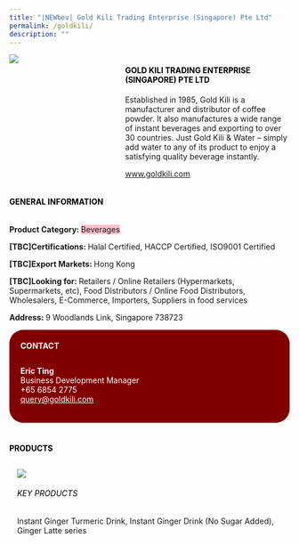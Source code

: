 ```yaml
---
title: "|NEWbev| Gold Kili Trading Enterprise (Singapore) Pte Ltd"
permalink: /goldkili/
description: ""
---
```

<head>
	<div class="flex-paragraph">
		<!--hi there! this is a comment and will provide you with instructional guides-->
		<!--insert booth number here!-->
		<p style="text-transform: uppercase"></p></div>
			<div class="flex-container" style="display: flex; flex-wrap: wrap;">
				<!--insert DOWNLOAD link of company logo between the " marks!-->
			<div class="card sgds" style="flex: 1 1 40%; display: block;"><img src="https://doc-14-3s-docs.googleusercontent.com/docs/securesc/69isnljd6u5lkd2esi0uo09d7a1dfqf2/62di4ms2tepj1i820ajnisl0ruppslke/1676206500000/12105796777324072886/12105796777324072886/1vdhRNz7PrywXTE8SyyxljjRzpEB0xj4j?e=download&ax=AB85Z1C3fg-KpHMJLlsVi6TdFYQEpimupbc26Ki4b4uZQgX_WpsJaMJJpO8dP8T_H8GWEwRd9kedHgz-t3pRtxsxWCrm86T9YqcXNIUONzvVdNL6Lt-5mVa-JUvGHkt9EONlYxpO3xluSa5F7ggnoIz0j5iEjnipHfP9Dr7bL6dWyCS2C6kaH05-dsnvVT2EhJqyu7stoajoDXeB_ZWGuh6TeIkN2cqzxG99cA3UdgDT5Zygta_Jo5sNtiHU5uPC9It7noven-KJMxBUNl8HV-6xbhbtxoRs3liv1r37jZsEKbcVWEVsIcLiWkNt6QLtH5tizh1iPSugFhkUCR8aonyMzPGqphuqKw68-1HHlBbShXTOfM3Olf6t7RYqLyzlEy6W5kEWmKkqj2lZJ7ZFEocsmBCFAzXAFdbQyr2faFMyoeqrLI43hFvYkNG9czhWmb3lOt7M2YpZZG1rGZ1gBuP5ESR4THIXOuTvNSbQqETRbp2KLnUMTuRHFZT_MPLRHEBrJAJV21l_ziBvBCbcWY8DXWNaOoYuHDWseIDM-xGmyfy-9cPx3brM2nlt7_Bq7plTMV7_jQMpdfp3RfIPdeDFeKXnR6L4V_eK47pcltiyTcEB-s8jpUMQ7HgCJgTdJgdMFk6bhMo6LB66rQlTI7rbz5pjw-EidbgmXzu3Jpk89Re6oRia880pBx6j_IETw4zvzjKqugvV8NvfKQAv3Snzo11jLDxq2TCpjcIwLX_NFKxMd_Xpe8BiIh86-0JNPCgSLMtWiV8MuOl4XMjjm8qsr3J4dBtQ6gdqXPEEXl-zYlAHW1-95_C8tF2-h_25lR8tUGVw1GSMblvn8RIj6ti2yX-Wzt_-JhDOxXeYJ48KVfqNMGv98hNc1jiRi0qSpedTJjpXFr_TkPcSWgysjJKN_TgSHFncQdSiS3w&uuid=9191606d-2ae8-4973-afb6-0b3bf2561aeb&authuser=0"></div>
	<div class="card-sgds" style="flex: 1 1 58%; display: block; margin-left: 3px">
		<h4 style="text-transform: uppercase; color: black;"><!--insert the exhibitor's name between the <b> tags here--><b>Gold Kili Trading Enterprise (Singapore) Pte Ltd</b></h4><!--insert the exhibitor's description between the <p> tags here-->
		<p>Established in 1985, Gold Kili is a manufacturer and distributor of
coffee powder. It also manufactures a wide range of instant
beverages and exporting to over 30 countries. Just Gold Kili & Water
– simply add water to any of its product to enjoy a satisfying quality
beverage instantly.</p>
		<!--insert the exhibitor's website link, making sure there is "https:// www." present please. make sure the entire https link goes in between the " marks-->
		<p><a href="www.goldkili.com" target="_blank"><!--insert the www website link here (no need for https)-->www.goldkili.com</a></p>
	</div>
</div>
</head>

<body>
	<h4 style="text-transform: uppercase; color: black;"><b>General Information</b></h4>
		<div class="flex-container" style="display: flex; flex-wrap: wrap;">
			<div class="card sgds" style="flex: 1 1 65%; display: block; align-self: stretch">
			<div class="flex-paragraph">
			<p><b>Product Category: </b><span style=" background-color: pink; border-radius: 10 px;"><!--insert the exhibitor's pdt cat between the <p> tags here-->Beverages</span></p> 
				<p><b>[TBC]Certifications: </b><!--insert all the exhibitor's certifications between the </b> and </p> here-->Halal Certified, HACCP Certified, ISO9001 Certified</p>
			<p><b>[TBC]Export Markets: </b><!--insert all the exhibitor's export markets between the </b> and </p> here-->Hong Kong</p>
			<p style="margin-bottom: 10px;"><b>[TBC]Looking for: </b><!--insert all the exhibitor's potential business partners between the </b> and </p> here-->Retailers / Online Retailers (Hypermarkets, Supermarkets, etc), Food Distributors / Online Food Distributors, Wholesalers, E-Commerce, Importers, Suppliers in food services</p><p><b>Address: </b><!--insert all the exhibitor's address the </b> and </p> here-->9 Woodlands Link, Singapore 738723</p>
			</div>
		</div>
		<div class="card sgds" style="flex: 1 1 35%; padding: 10px; display: block; background-color: maroon; border-radius: 25px; align-self: center;">
		<h4 style="color: white; margin-top: 10px; margin-left: 10px;">CONTACT</h4>
		<div class="flex-paragraph">
			<!--replace with exhibitor's: -->
			<p style="padding: 10px; color: white;"><b><!-- POC name-->Eric Ting</b><br><!-- designation-->Business Development Manager<br><!--contact number-->+65 6854 2775<br><!-- for linking purposes, insert their email after "mailto:"...--><a href="mailto:query@goldkili.com" style="color: white;"><!--...and also include the display email before </a> here-->query@goldkili.com</a></p>
		</div>
			</div>
		</div>
	<br>
		<h4 style="text-transform: uppercase; color: black;"><b>products</b></h4>
<div style="display: flex; flex-wrap: wrap;">
  <div class="card sgds" style="flex: 1 1 47%; margin: 10px; display: block;"><!--insert the exhibitor's DOWNLOAD image for product between the " marks here-->
	<div class="flex-image" style="display: block;"><img src="https://doc-0s-3s-docs.googleusercontent.com/docs/securesc/69isnljd6u5lkd2esi0uo09d7a1dfqf2/86kuetmfgmdth53qlbnl56ob0qr36vui/1676206500000/12105796777324072886/12105796777324072886/1-Ud-CBZJm7rZ6wrHksbmKEQZw_9UY2Ka?e=download&ax=AB85Z1ABpT5heZ2FpsZcaQITgCxhgXlDkQEUDgfO5_Q7keVTjnc8i3RImyOgWDAGrPQ0P-x33EP9QDmr-QHc912i_HflhkpL2vhzIsECGQPev09uS_GFNLGvfXIuN9PbNI0VDZtQfspKE3udlKYRsgZPRgem_viv8eqLWPVRkrH2HlN_5LvCYbRLYMshd-w9R9lbTRLE-YXfR7j_9m2XV6w8exz5k8plcibz28g1JAMXR7LJ9hK36zdSn353m8dNCL-PQh18_IZWXUhLQ9qFnRhzfmApKgkMsu4v1MKxmPM8-dnDdFmL3QBEKhEF9HHPGajNtlTFNASn8Vz4kvwORgquS9WWsctwCcTwvBsg5fzMBZHLkHur0XgiyivuD9PW1676T4JT-U7tD9xolxm4QnADI_2JR7KnSHbEG4q3_q9Tvqkj_xMJmPmMz_EHsrSiOw0zz9JCwLoLBuiRXIjFSpgvuBWqKKpLuoi0UnP9nBd-W0Go1ndQG2RcoSUrcGfhVfa_1M-ZlQQbxOoRUMKRb9xW5hS2ryj0BNKsBykOCAeN1-8tIMlQmObo_uVPT00zuLr8NWYrlZDstlQijl3TBd2OabuBKGhDmhkqluSKDmhWNWdg7mnA0WCWd9E4Ahe0anTKAscUlOI5rizTEC03nKUeoEnHiRybPZvD9UmMsuE21F7oy2xyVIjMuLq5GzxUuLeMZHXlULBx8srzt3dgnA3HGzUilnuVpsmTJcQmqVHRZBcZLGDNx8Bb_2QQx--bFkNIdUMlHPYcK_FIQmHcKGnj1iqb-hQ9JI1jAvQEgMFRQqNKyqbPmJn6UrZcei7ffBCQ2tHN2C5zj0JI7Jqjt09JmmV3KJwkXDZ_07HnyQ_56jpgvFcPTglcEicYK_gVAskyWCEbV2IUq0aJYS_1sKb2kP0rSqlzbc-eAlA&uuid=011aa7f0-fbbc-488c-a798-1fbcfdf451a0&authuser=0"></div>
	<div class="flex-paragraph">
		<h6 style="text-transform: uppercase; color: black;"><!--insert product name before </h6> and product description after <p>-->Key Products</h6>
		<p>Instant Ginger Turmeric Drink, Instant Ginger Drink (No Sugar
Added), Ginger Latte series





</p></div>